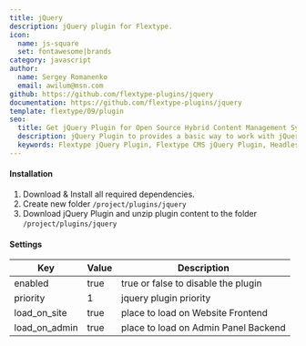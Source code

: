 ```yaml
---
title: jQuery
description: jQuery plugin for Flextype.
icon:
  name: js-square
  set: fontawesome|brands
category: javascript
author:
  name: Sergey Romanenko
  email: awilum@msn.com
github: https://github.com/flextype-plugins/jquery
documentation: https://github.com/flextype-plugins/jquery
template: flextype/09/plugin
seo:
  title: Get jQuery Plugin for Open Source Hybrid Content Management System | Flextype
  description: jQuery Plugin to provides a basic way to work with jQuery for Open Source Hybrid Content Management System
  keywords: Flextype jQuery Plugin, Flextype CMS jQuery Plugin, Headless CMS jQuery Plugin, Download Flat File CMS jQuery Plugin, Download Flat File Content Management System jQuery Plugin, Download PHP CMS jQuery Plugin, jQuery Plugin, Plugin, jQuery, Content, Management, System, PHP, CMS
---
```


#### Installation

1. Download & Install all required dependencies.
2. Create new folder `/project/plugins/jquery`
3. Download jQuery Plugin and unzip plugin content to the folder `/project/plugins/jquery`

#### Settings

| Key | Value | Description |
|---|---|---|
| enabled | true | true or false to disable the plugin |
| priority | 1 | jquery plugin priority |
| load_on_site | true | place to load on Website Frontend |
| load_on_admin | true | place to load on Admin Panel Backend |
